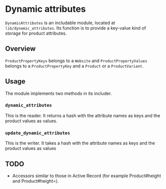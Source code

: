 # Dynamic attributes

```DynamicAttributes``` is an includable module, located at
```lib/dynamic_attributes```. Its function is to provide a key-value kind of
storage for product attributes.

## Overview

```ProductPropertyKeys``` belongs to a ```Website``` and
```ProductPropertyValues``` belongs to a ```ProductPropertyKey``` and a
```Product``` or a ```ProductVariant```.

## Usage

The module implements two methods in its includer.

### ```dynamic_attributes```

This is the reader. It returns a hash with the attribute names as keys and the
product values as values.

### ```update_dynamic_attributes```

This is the writer. It takes a hash with the attribute names as keys and the
product values as values

## TODO

* Accessors similar to those in Active Record (for example Product#height and
  Product#height=).

